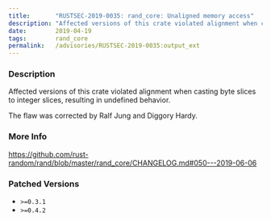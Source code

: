 ```yaml
---
title:       "RUSTSEC-2019-0035: rand_core: Unaligned memory access"
description: "Affected versions of this crate violated alignment when casting byte slices to integer slices, resulting in undefined behavior. The flaw was corrected by Ralf Jung and Diggory Hardy."
date:        2019-04-19
tags:        rand_core
permalink:   /advisories/RUSTSEC-2019-0035:output_ext
---
```


### Description

Affected versions of this crate violated alignment when casting byte slices to
integer slices, resulting in undefined behavior.

The flaw was corrected by Ralf Jung and Diggory Hardy.

### More Info

<https://github.com/rust-random/rand/blob/master/rand_core/CHANGELOG.md#050---2019-06-06>

### Patched Versions

- `>=0.3.1`
- `>=0.4.2`


